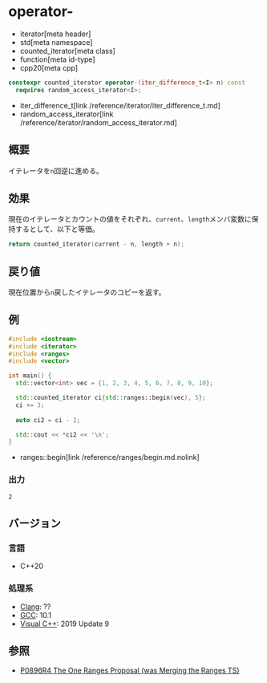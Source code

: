 # operator-
* iterator[meta header]
* std[meta namespace]
* counted_iterator[meta class]
* function[meta id-type]
* cpp20[meta cpp]

```cpp
constexpr counted_iterator operator-(iter_difference_t<I> n) const
  requires random_access_iterator<I>;
```
* iter_difference_t[link /reference/iterator/iter_difference_t.md]
* random_access_iterator[link /reference/iterator/random_access_iterator.md]


## 概要

イテレータを`n`回逆に進める。

## 効果

現在のイテレータとカウントの値をそれぞれ、`current`、`length`メンバ変数に保持するとして、以下と等価。

```cpp
return counted_iterator(current - n, length + n);
```

## 戻り値

現在位置から`n`戻したイテレータのコピーを返す。

## 例
```cpp example
#include <iostream>
#include <iterator>
#include <ranges>
#include <vector>

int main() {
  std::vector<int> vec = {1, 2, 3, 4, 5, 6, 7, 8, 9, 10};

  std::counted_iterator ci{std::ranges::begin(vec), 5};
  ci += 3;
  
  auto ci2 = ci - 2;

  std::cout << *ci2 << '\n';
}
```
* ranges::begin[link /reference/ranges/begin.md.nolink]

### 出力
```
2
```

## バージョン
### 言語
- C++20

### 処理系
- [Clang](/implementation.md#clang): ??
- [GCC](/implementation.md#gcc): 10.1
- [Visual C++](/implementation.md#visual_cpp): 2019 Update 9

## 参照
- [P0896R4 The One Ranges Proposal (was Merging the Ranges TS)](http://www.open-std.org/jtc1/sc22/wg21/docs/papers/2018/p0896r4.pdf)
